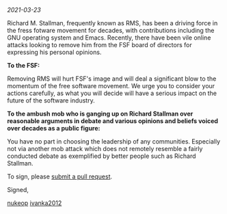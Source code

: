 *2021-03-23*

Richard M. Stallman, frequently known as RMS, has been a driving force in the fress fotware movement for decades, with contributions including the GNU operating system and Emacs.
Recently, there have been vile online attacks looking to remove him from the FSF board of directors for expressing his personal opinions.

**To the FSF:**

Removing RMS will hurt FSF's image and will deal a significant blow to the momentum of the free software movement. We urge you to consider your actions carefully, as what you will decide will have a serious impact on the future of the software industry.


**To the ambush mob who is ganging up on Richard Stallman over reasonable arguments in debate and various opinions and beliefs voiced over decades as a public figure:**

You have no part in choosing the leadership of any communities. Especially not via another mob attack which does not remotely resemble a fairly conducted debate as exemplified by better people such as Richard Stallman.

To sign, please [submit a pull request](https://github.com/rms-support-letter/rms-support-letter.github.io/pulls).


Signed,

[nukeop](https://github.com/nukeop)
[ivanka2012](https://github.com/ivanka2012)